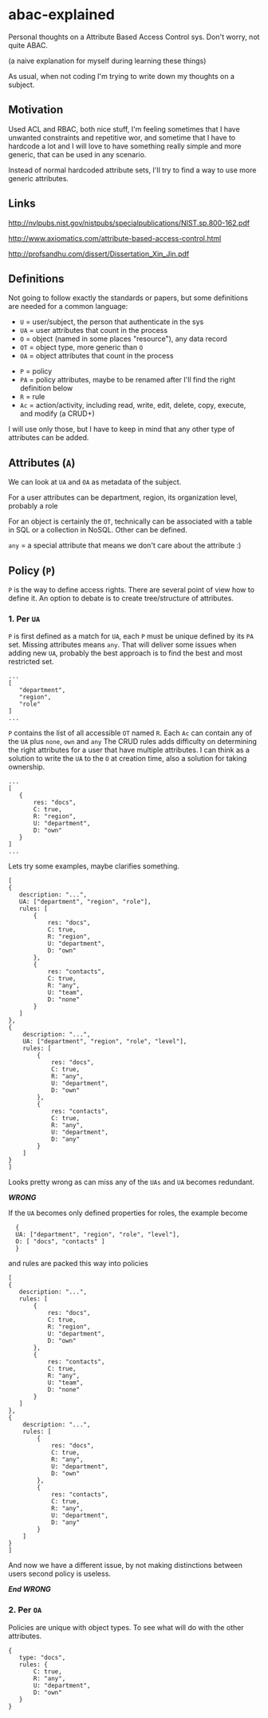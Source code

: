 # abac-explained
Personal thoughts on a Attribute Based Access Control sys. Don't worry, not quite ABAC.

(a naive explanation for myself during learning these things)

As usual, when not coding I'm trying to write down my thoughts on a subject.
 
## Motivation 
 
 Used ACL and RBAC, both nice stuff, I'm feeling sometimes that I have unwanted constraints and repetitive wor, and sometime that I have to hardcode a lot and I will love to have something really simple and more generic, that can be used in any scenario.
 
 Instead of normal hardcoded attribute sets, I'll try to find a way to use more generic attributes.
 
## Links
 
http://nvlpubs.nist.gov/nistpubs/specialpublications/NIST.sp.800-162.pdf

http://www.axiomatics.com/attribute-based-access-control.html

http://profsandhu.com/dissert/Dissertation_Xin_Jin.pdf

## Definitions

Not going to follow exactly the standards or papers, but some definitions are needed for a common language:
 - `U` = user/subject, the person that authenticate in the sys
 - `UA` = user attributes that count in the process
 - `O` = object (named in some places "resource"), any data record
 - `OT` = object type, more generic than `O`
 - `OA` = object attributes that count in the process
 <!--- `E` = environment/scope-->
 <!--- `EA` = environment attributes-->
 - `P` = policy
 - `PA` = policy attributes, maybe to be renamed after I'll find the right definition below
 - `R` = rule
 - `Ac` = action/activity, including read, write, edit, delete, copy, execute, and modify (a CRUD+)  
  
I will use only those, but I have to keep in mind that any other type of attributes can be added.

## Attributes (`A`)

 We can look at `UA` and `OA` as metadata of the subject.

 For a user attributes can be department, region, its organization level, probably a role
 
 For an object is certainly the `OT`, technically can be associated with a table in SQL or a collection in NoSQL.
 Other can be defined.
 
  `any` = a special attribute that means we don't care about the attribute :) 
 
## Policy (`P`)
 
 `P` is the way to define access rights. There are several point of view how to define it.
 An option to debate is to create tree/structure of attributes.

### 1. Per `UA`
 
 `P` is first defined as a match for `UA`, each `P` must be unique defined by its `PA` set. 
 Missing attributes means `any`. That will deliver some issues when adding new `UA`, probably the best approach is to find the best and most restricted set.

 ```
 ...
 [
    "department",
    "region",
    "role"
 ]
 ...
 ```

 `P` contains the list of all accessible `OT` named `R`. Each `Ac` can contain any of the `UA` plus `none`, `own` and `any`
 The CRUD rules adds difficulty on determining the right attributes for a user that have multiple attributes. 
 I can think as a solution to write the `UA` to the `O` at creation time, also a solution for taking ownership.
   
 ```
 ...
 [
    { 
        res: "docs",
        C: true,
        R: "region",
        U: "department",
        D: "own"
    }
 ]
 ...
 ```
 
 Lets try some examples, maybe clarifies something.
 
 ```
 [
 {
    description: "...",
    UA: ["department", "region", "role"],
    rules: [
        { 
            res: "docs",
            C: true,
            R: "region",
            U: "department",
            D: "own"
        },
        { 
            res: "contacts",
            C: true,
            R: "any",
            U: "team",
            D: "none"
        }
    ]
 },
 {
     description: "...",
     UA: ["department", "region", "role", "level"],
     rules: [
         { 
             res: "docs",
             C: true,
             R: "any",
             U: "department",
             D: "own"
         },
         { 
             res: "contacts",
             C: true,
             R: "any",
             U: "department",
             D: "any"
         }
     ]
 }
 ]
 ```
 
Looks pretty wrong as can miss any of the `UAs` and `UA` becomes redundant.


***WRONG***

If the `UA` becomes only defined properties for roles, the example become

  ```
    { 
    UA: ["department", "region", "role", "level"],
    O: [ "docs", "contacts" ]
    }
  ```

 and rules are packed this way into policies

  ```
  [
  {
     description: "...",
     rules: [
         { 
             res: "docs",
             C: true,
             R: "region",
             U: "department",
             D: "own"
         },
         { 
             res: "contacts",
             C: true,
             R: "any",
             U: "team",
             D: "none"
         }
     ]
  },
  {
      description: "...",
      rules: [
          { 
              res: "docs",
              C: true,
              R: "any",
              U: "department",
              D: "own"
          },
          { 
              res: "contacts",
              C: true,
              R: "any",
              U: "department",
              D: "any"
          }
      ]
  }
  ]
  ```

And now we have a different issue, by not making distinctions between users second policy is useless.

***End WRONG***
 
### 2. Per `OA`
 
 Policies are unique with object types. To see what will do with the other attributes.
 
 ```
 {
    type: "docs",
    rules: {
        C: true,
        R: "any",
        U: "department",
        D: "own"
    }
 }
 ```
 
 